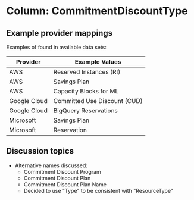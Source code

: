 # Column: CommitmentDiscountType

## Example provider mappings

Examples of found in available data sets:

| Provider | Example Values  |
|----------|--------------------------|
| AWS | Reserved Instances (RI) |
| AWS | Savings Plan |
| AWS | Capacity Blocks for ML |
| Google Cloud | Committed Use Discount (CUD) |
| Google Cloud | BigQuery Reservations |
| Microsoft | Savings Plan |
| Microsoft | Reservation |

## Discussion topics

- Alternative names discussed:
  - Commitment Discount Program
  - Commitment Discount Plan
  - Commitment Discount Plan Name
  - Decided to use "Type" to be consistent with "ResourceType"